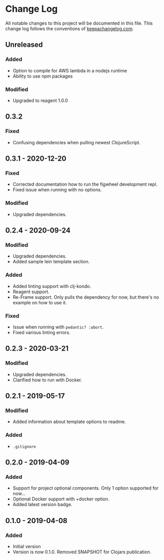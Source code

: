 # Change Log
All notable changes to this project will be documented in this file. This change log follows the conventions of [keepachangelog.com](http://keepachangelog.com/).

## Unreleased
### Added
- Option to compile for AWS lambda in a nodejs runtime
- Ability to use npm packages

### Modified
- Upgraded to reagent 1.0.0

## 0.3.2
### Fixed
- Confusing dependencies when pulling newest ClojureScript.

## 0.3.1 - 2020-12-20
### Fixed
- Corrected documentation how to run the figwheel development repl.
- Fixed issue when running with no options.

### Modified
- Upgraded dependencies.

## 0.2.4 - 2020-09-24
### Modified
- Upgraded dependencies.
- Added sample lein template section.

### Added
- Added linting support with clj-kondo.
- Reagent support.
- Re-Frame support. Only pulls the dependency for now, but there's no example on how to use it.

### Fixed
- Issue when running with `pedantic? :abort`.
- Fixed various linting errors.

## 0.2.3 - 2020-03-21
### Modified
- Upgraded dependencies.
- Clarified how to run with Docker.

## 0.2.1 - 2019-05-17
### Modified
- Added information about template options to readme.
### Added
- `.gitignore`

## 0.2.0 - 2019-04-09
### Added
- Support for project optional components. Only 1 option supported for now...
- Optional Docker support with +docker option.
- Added latest version badge.

## 0.1.0 - 2019-04-08
### Added
- Initial version
- Version is now 0.1.0. Removed SNAPSHOT for Clojars publication.
